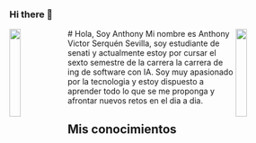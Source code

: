 ### Hi there 👋


<img align='left' src='https://c.tenor.com/KDa_fSsIkgAAAAAi/konoshuba-aqua.gif' width='20%'>
<img align='right' src='https://acegif.com/wp-content/uploads/2020/b72nv6/evrbddancen0w-59.gif' width='20%'>
<div>
 # Hola, Soy Anthony
 <!-- **AvisSHACk/avisshack** -->
 Mi nombre es Anthony Victor Serquén Sevilla, soy estudiante de senati y actualmente estoy por cursar el sexto semestre de la carrera la carrera de ing de software con IA. Soy muy apasionado por la tecnologia y estoy dispuesto a aprender todo lo que se me proponga y afrontar nuevos retos en el dia a dia.

 <!-- Here are some ideas to get you started:

 - 🔭 I’m currently working on ...
 - 🌱 I’m currently learning ...
 - 👯 I’m looking to collaborate on ...
 - 🤔 I’m looking for help with ...
 - 💬 Ask me about ...
 - 📫 How to reach me: ...
 - 😄 Pronouns: ...
 - ⚡ Fun fact: ...

  -->
  
  <h2>Mis conocimientos</h2>
</div>
